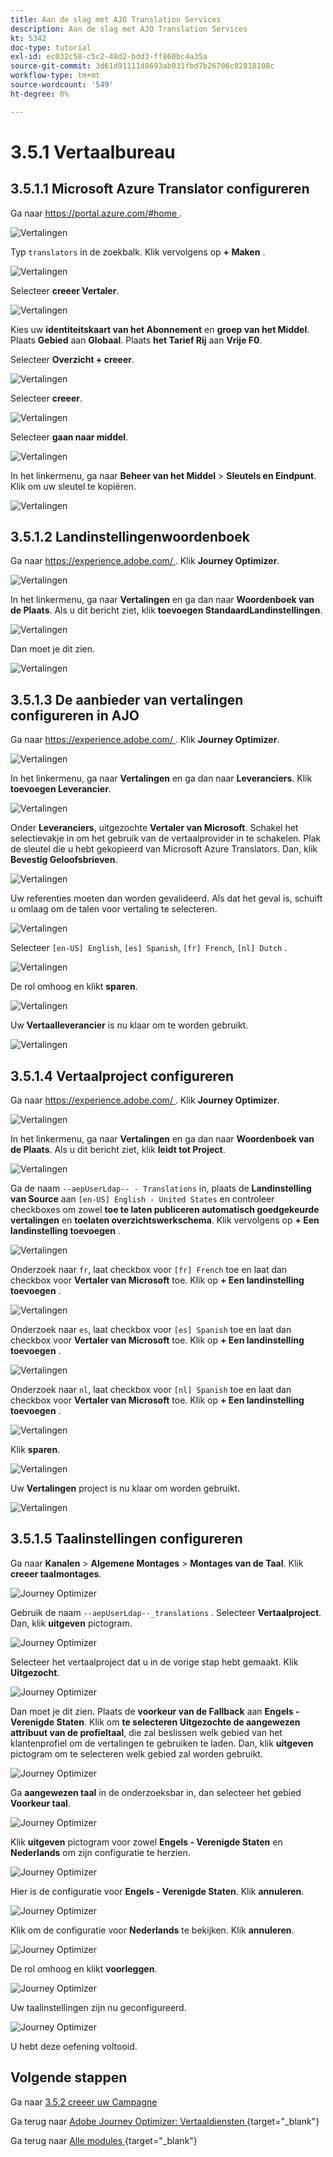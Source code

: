 ```yaml
---
title: Aan de slag met AJO Translation Services
description: Aan de slag met AJO Translation Services
kt: 5342
doc-type: tutorial
exl-id: ec032c58-c5c2-48d2-bdd3-ff860bc4a35a
source-git-commit: 3d61d91111d8693ab031fbd7b26706c02818108c
workflow-type: tm+mt
source-wordcount: '549'
ht-degree: 0%

---
```


# 3.5.1 Vertaalbureau

## 3.5.1.1 Microsoft Azure Translator configureren

Ga naar [ https://portal.azure.com/#home ](https://portal.azure.com/#home).

![ Vertalingen ](./images/transl1.png)

Typ `translators` in de zoekbalk. Klik vervolgens op **+ Maken** .

![ Vertalingen ](./images/transl2.png)

Selecteer **creeer Vertaler**.

![ Vertalingen ](./images/transl3.png)

Kies uw **identiteitskaart van het Abonnement** en **groep van het Middel**.
Plaats **Gebied** aan **Globaal**.
Plaats **het Tarief Rij** aan **Vrije F0**.

Selecteer **Overzicht + creeer**.

![ Vertalingen ](./images/transl4.png)

Selecteer **creeer**.

![ Vertalingen ](./images/transl5.png)

Selecteer **gaan naar middel**.

![ Vertalingen ](./images/transl6.png)

In het linkermenu, ga naar **Beheer van het Middel** > **Sleutels en Eindpunt**. Klik om uw sleutel te kopiëren.

![ Vertalingen ](./images/transl7.png)

## 3.5.1.2 Landinstellingenwoordenboek

Ga naar [ https://experience.adobe.com/ ](https://experience.adobe.com/). Klik **Journey Optimizer**.

![ Vertalingen ](./images/ajolp1.png)

In het linkermenu, ga naar **Vertalingen** en ga dan naar **Woordenboek van de Plaats**. Als u dit bericht ziet, klik **toevoegen StandaardLandinstellingen**.

![ Vertalingen ](./images/locale1.png)

Dan moet je dit zien.

![ Vertalingen ](./images/locale2.png)

## 3.5.1.3 De aanbieder van vertalingen configureren in AJO

Ga naar [ https://experience.adobe.com/ ](https://experience.adobe.com/). Klik **Journey Optimizer**.

![ Vertalingen ](./images/ajolp1.png)

In het linkermenu, ga naar **Vertalingen** en ga dan naar **Leveranciers**. Klik **toevoegen Leverancier**.

![ Vertalingen ](./images/transl8.png)

Onder **Leveranciers**, uitgezochte **Vertaler van Microsoft**. Schakel het selectievakje in om het gebruik van de vertaalprovider in te schakelen. Plak de sleutel die u hebt gekopieerd van Microsoft Azure Translators. Dan, klik **Bevestig Geloofsbrieven**.

![ Vertalingen ](./images/transl9.png)

Uw referenties moeten dan worden gevalideerd. Als dat het geval is, schuift u omlaag om de talen voor vertaling te selecteren.

![ Vertalingen ](./images/transl10.png)

Selecteer `[en-US] English`, `[es] Spanish`, `[fr] French`, `[nl] Dutch` .

![ Vertalingen ](./images/transl11.png)

De rol omhoog en klikt **sparen**.

![ Vertalingen ](./images/transl12.png)

Uw **Vertaalleverancier** is nu klaar om te worden gebruikt.

![ Vertalingen ](./images/transl13.png)

## 3.5.1.4 Vertaalproject configureren

Ga naar [ https://experience.adobe.com/ ](https://experience.adobe.com/). Klik **Journey Optimizer**.

![ Vertalingen ](./images/ajolp1.png)

In het linkermenu, ga naar **Vertalingen** en ga dan naar **Woordenboek van de Plaats**. Als u dit bericht ziet, klik **leidt tot Project**.

![ Vertalingen ](./images/ajoprovider1.png)

Ga de naam `--aepUserLdap-- - Translations` in, plaats de **Landinstelling van Source** aan `[en-US] English - United States` en controleer checkboxes om zowel **toe te laten publiceren automatisch goedgekeurde vertalingen** en **toelaten overzichtswerkschema**. Klik vervolgens op **+ Een landinstelling toevoegen** .

![ Vertalingen ](./images/ajoprovider1a.png)

Onderzoek naar `fr`, laat checkbox voor `[fr] French` toe en laat dan checkbox voor **Vertaler van Microsoft** toe. Klik op **+ Een landinstelling toevoegen** .

![ Vertalingen ](./images/ajoprovider2.png)

Onderzoek naar `es`, laat checkbox voor `[es] Spanish` toe en laat dan checkbox voor **Vertaler van Microsoft** toe. Klik op **+ Een landinstelling toevoegen** .

![ Vertalingen ](./images/ajoprovider3.png)

Onderzoek naar `nl`, laat checkbox voor `[nl] Spanish` toe en laat dan checkbox voor **Vertaler van Microsoft** toe. Klik op **+ Een landinstelling toevoegen** .

![ Vertalingen ](./images/ajoprovider6.png)

Klik **sparen**.

![ Vertalingen ](./images/ajoprovider8.png)

Uw **Vertalingen** project is nu klaar om worden gebruikt.

![ Vertalingen ](./images/ajoprovider9.png)

## 3.5.1.5 Taalinstellingen configureren

Ga naar **Kanalen** > **Algemene Montages** > **Montages van de Taal**. Klik **creeer taalmontages**.

![ Journey Optimizer ](./images/camploc6.png)

Gebruik de naam `--aepUserLdap--_translations` . Selecteer **Vertaalproject**. Dan, klik **uitgeven** pictogram.

![ Journey Optimizer ](./images/camploc7.png)

Selecteer het vertaalproject dat u in de vorige stap hebt gemaakt. Klik **Uitgezocht**.

![ Journey Optimizer ](./images/camploc8.png)

Dan moet je dit zien. Plaats de **voorkeur van de Fallback** aan **Engels - Verenigde Staten**. Klik om **te selecteren Uitgezochte de aangewezen attribuut van de profieltaal**, die zal beslissen welk gebied van het klantenprofiel om de vertalingen te gebruiken te laden. Dan, klik **uitgeven** pictogram om te selecteren welk gebied zal worden gebruikt.

![ Journey Optimizer ](./images/camploc9.png)

Ga **aangewezen taal** in de onderzoeksbar in, dan selecteer het gebied **Voorkeur taal**.

![ Journey Optimizer ](./images/camploc10.png)

Klik **uitgeven** pictogram voor zowel **Engels - Verenigde Staten** en **Nederlands** om zijn configuratie te herzien.

![ Journey Optimizer ](./images/camploc11.png)

Hier is de configuratie voor **Engels - Verenigde Staten**. Klik **annuleren**.

![ Journey Optimizer ](./images/camploc12.png)

Klik om de configuratie voor **Nederlands** te bekijken. Klik **annuleren**.

![ Journey Optimizer ](./images/camploc13.png)

De rol omhoog en klikt **voorleggen**.

![ Journey Optimizer ](./images/camploc14.png)

Uw taalinstellingen zijn nu geconfigureerd.

![ Journey Optimizer ](./images/camploc15.png)

U hebt deze oefening voltooid.

## Volgende stappen

Ga naar [ 3.5.2 creeer uw Campagne ](./ex2.md)

Ga terug naar [ Adobe Journey Optimizer: Vertaaldiensten ](./ajotranslationsvcs.md){target="_blank"}

Ga terug naar [ Alle modules ](./../../../../overview.md){target="_blank"}
